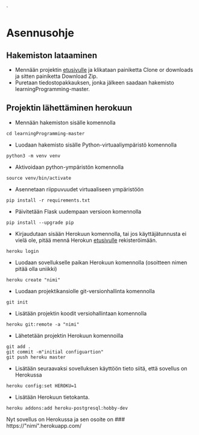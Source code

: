 `
# Asennusohje

## Hakemiston lataaminen
- Mennään projektin [etusivulle](https://github.com/yumoL/learningProgramming) ja klikataan painiketta Clone or downloads ja sitten painiketta Download Zip.
- Puretaan tiedostopakkauksen, jonka jälkeen saadaan hakemisto learningProgramming-master.

## Projektin lähettäminen herokuun
- Mennään hakemiston sisälle komennolla
```
cd learningProgramming-master
```
- Luodaan hakemisto sisälle  Python-virtuaaliympäristö komennolla 
```
python3 -m venv venv
```
- Aktivoidaan python-ympäristön komennolla
```
source venv/bin/activate
```

- Asennetaan riippuvuudet virtuaaliseen ympäristöön
```
pip install -r requirements.txt
```
- Päivitetään Flask uudempaan versioon komennolla
```
pip install --upgrade pip
```
- Kirjaudutaan sisään Herokuun komennolla, tai jos käyttäjätunnusta ei vielä ole, pitää mennä Herokun [etusivulle](https://id.heroku.com/login) rekisteröimään.
```
heroku login
```
- Luodaan sovellukselle paikan Herokuun komennolla (osoitteen nimen pitää olla uniikki)
```
heroku create "nimi"
```
- Luodaan projektikansiolle git-versionhallinta komennolla
```
git init
```

- Lisätään projektin koodit versiohallintaan komennolla
```
heroku git:remote -a "nimi"
```
- Lähetetään projektin Herokuun komennoilla
```
git add .
git commit -m"initial configuartion"
git push heroku master
```
- Lisätään seuraavaksi sovelluksen käyttöön tieto siitä, että sovellus on Herokussa
```
heroku config:set HEROKU=1
```
- Lisätään Herokuun tietokanta. 
```
heroku addons:add heroku-postgresql:hobby-dev
```
Nyt sovellus on Herokussa ja sen osoite on ### https://"nimi".herokuapp.com/
